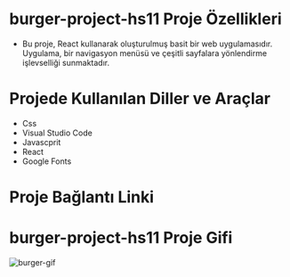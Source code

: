 
# burger-project-hs11 Proje Özellikleri
<ul>
  <li>Bu proje, React kullanarak oluşturulmuş basit bir web uygulamasıdır. Uygulama, bir navigasyon menüsü ve çeşitli sayfalara yönlendirme işlevselliği sunmaktadır.

  </li>
</ul>

# Projede Kullanılan Diller ve Araçlar

<ul>
  <li>Css</li>
  <li>Visual Studio Code</li>
  <li>Javascprit</li>
   <li>React</li>
  <li>Google Fonts</li>
     
</ul>

# Proje Bağlantı Linki


# burger-project-hs11 Proje Gifi
![burger-gif](https://github.com/user-attachments/assets/5eaa0912-394e-46ed-b63e-59bbd80b8cb0)

